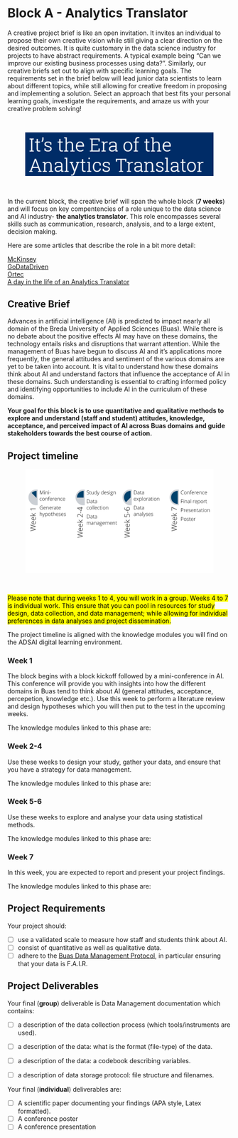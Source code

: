 # Block A - Analytics Translator

A creative project brief is like an open invitation. It invites an individual to
propose their own creative vision while still giving a clear direction on the desired outcomes.
It is quite customary in the data science industry for projects to have abstract
requirements. A typical example being “Can we improve our existing business processes using data?”.
Similarly, our creative briefs set out to align with specific learning goals.
The requirements set in the brief below will lead junior data scientists to learn about different topics,
while still allowing for creative freedom in proposing and implementing a solution.
Select an approach that best fits your personal learning goals, investigate the requirements,
and amaze us with your creative problem solving!

<br>
<figure>
    <img src=".\images\at.PNG" />
</figure>
<br>

In the current block, the creative brief will span the whole block (**7 weeks**) and will focus
on key compentencies of a role unique to the data science and
AI industry- **the analytics translator**.
This role encompasses several skills such as communication, research, analysis,
and to a large extent, decision making.

Here are some articles that describe the role in a bit more detail:

[McKinsey](https://www.mckinsey.com/business-functions/quantumblack/our-insights/analytics-translator) <br>
[GoDataDriven](https://godatadriven.com/careers/analytics-translator/) <br>
[Ortec](https://ortec.com/en/news-more/insights/era-analytics-translator) <br>
[A day in the life of an Analytics Translator](https://www.jads.nl/guest-blog-harm-bodewes/)


## Creative Brief

Advances in artificial intelligence (AI) is predicted to impact nearly all
domain of the Breda University of Applied Sciences (Buas). While there is no debate
about the positive effects AI may have on these domains,
the technology entails risks and disruptions that warrant attention.
While the management of Buas have begun to discuss AI and it’s applications
more frequently, the general attitudes and sentiment of the various domains
are yet to be taken into account.  It is vital to understand how these domains
think about AI and understand factors that influence the acceptance of AI in
these domains. Such understanding is essential to crafting informed policy
and identifying opportunities to include AI in the curriculum of these domains.


**Your goal for this block is to use quantitative and qualitative methods to
explore and understand (staff and student)
attitudes, knowledge, acceptance, and perceived impact of AI across
Buas domains and guide stakeholders towards the best course of action.**

## Project timeline

<figure>
    <img src=".\images\phases.PNG" />
</figure>
<br>

<mark>Please note that during weeks 1 to 4, you will work in a group. Weeks 4 to 7
is individual work. This ensure that you can pool in resources for study design,
data collection, and data management; while allowing for individual preferences in
data analyses and project dissemination.</mark>

The project timeline is aligned with the knowledge modules you will find on
the ADSAI digital learning environment.

### Week 1
The block begins with a block kickoff
followed by a mini-conference in AI. This conference will provide you with insights
into how the different domains in Buas tend to think about AI (general attitudes,
 acceptance, percepetion, knowledge etc.). Use this week
to perform a literature review and design hypotheses which you will then put
to the test in the upcoming weeks.

The knowledge modules linked to this phase are:



### Week 2-4
Use these weeks to design your study, gather your data, and ensure that you
have a strategy for data management.

The knowledge modules linked to this phase are:

### Week 5-6
Use these weeks to explore and analyse your data using statistical methods.

The knowledge modules linked to this phase are:

### Week 7
In this week, you are expected to report and present your project findings.

The knowledge modules linked to this phase are:


## Project Requirements

Your project should:
- [ ] use a validated scale to measure how staff and students
think about AI.
- [ ] consist of quantitative as well as qualitative data.
- [ ] adhere to the [Buas Data Management Protocol](https://edubuas.sharepoint.com/sites/researchdevelopment/SitePages/Datamanagement.aspx), in particular ensuring that your data is F.A.I.R.

## Project Deliverables

Your final (**group**) deliverable is Data Management documentation which contains:
- [ ] a description of the data collection process (which tools/instruments are used).
- [ ] a description of the data: what is the format (file-type) of the data.
- [ ] a description of the data: a codebook describing variables.
- [ ] a description of data storage protocol: file structure and filenames.



Your final (**individual**) deliverables are:
- [ ] A scientific paper documenting your findings (APA style, Latex formatted).
- [ ] A conference poster
- [ ] A conference presentation
